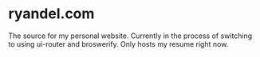 ryandel.com
===========

The source for my personal website.
Currently in the process of switching to using ui-router and broswerify.
Only hosts my resume right now.
